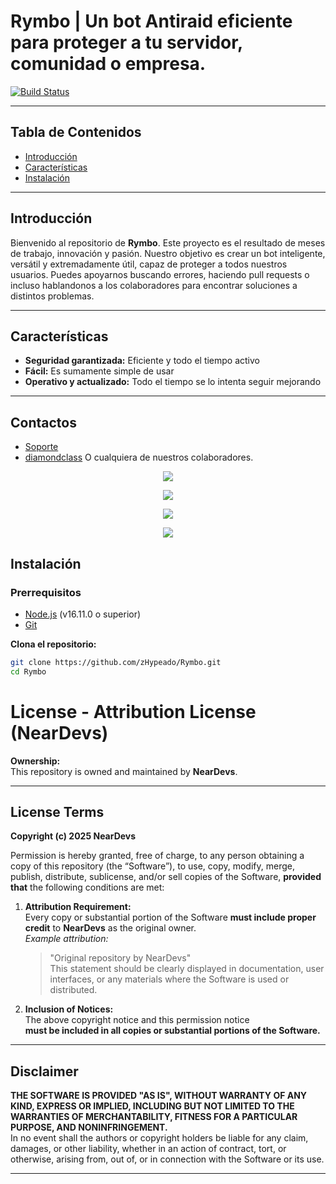 # Rymbo | Un bot Antiraid eficiente para proteger a tu servidor, comunidad o empresa.

[![Build Status](https://img.shields.io/badge/build-passing-brightgreen)](https://github.com/zHypeado/Rymbo)

---

## Tabla de Contenidos

- [Introducción](#introducción)
- [Características](#características)
- [Instalación](#instalación)

---

## Introducción

Bienvenido al repositorio de **Rymbo**. Este proyecto es el resultado de meses de trabajo, innovación y pasión. Nuestro objetivo es crear un bot inteligente, versátil y extremadamente útil, capaz de proteger a todos nuestros usuarios.
Puedes apoyarnos buscando errores, haciendo pull requests o incluso hablandonos a los colaboradores para encontrar soluciones a distintos problemas.

---

## Características

- **Seguridad garantizada:** Eficiente y todo el tiempo activo
- **Fácil:** Es sumamente simple de usar
- **Operativo y actualizado:** Todo el tiempo se lo intenta seguir mejorando

---

## Contactos
- [Soporte]([https://nodejs.org/](https://discord.gg/a7FqNnHk2m))
- [diamondclass](https://x.com/diamondclassdev)
O cualquiera de nuestros colaboradores.

<p align = "center"><img src = "https://github-widgetbox.vercel.app/api/profile?username=diamondclass&data=followers,repositories,stars,commits"></p>
<p align = "center"><img src = "https://github-widgetbox.vercel.app/api/profile?username=Not168ms&data=followers,repositories,stars,commits"></p>
<p align = "center"><img src = "https://github-widgetbox.vercel.app/api/profile?username=developer2025&data=followers,repositories,stars,commits"></p>
<p align = "center"><img src = "https://github-widgetbox.vercel.app/api/profile?username=TyoudmOriginal&data=followers,repositories,stars,commits"></p>

## Instalación

### Prerrequisitos

- [Node.js](https://nodejs.org/) (v16.11.0 o superior)
- [Git](https://git-scm.com/)

**Clona el repositorio:**

   ```bash
   git clone https://github.com/zHypeado/Rymbo.git
   cd Rymbo
   ```

# License - Attribution License (NearDevs)

**Ownership:**  
This repository is owned and maintained by **NearDevs**.

---

## License Terms

**Copyright (c) 2025 NearDevs**

Permission is hereby granted, free of charge, to any person obtaining a copy of this repository (the “Software”), to use, copy, modify, merge, publish, distribute, sublicense, and/or sell copies of the Software, **provided that** the following conditions are met:

1. **Attribution Requirement:**  
   Every copy or substantial portion of the Software **must include proper credit** to **NearDevs** as the original owner.  
   *Example attribution:*  
   > "Original repository by NearDevs"  
   This statement should be clearly displayed in documentation, user interfaces, or any materials where the Software is used or distributed.

2. **Inclusion of Notices:**  
   The above copyright notice and this permission notice  
   **must be included in all copies or substantial portions of the Software.**

---

## Disclaimer

**THE SOFTWARE IS PROVIDED "AS IS", WITHOUT WARRANTY OF ANY KIND, EXPRESS OR IMPLIED, INCLUDING BUT NOT LIMITED TO THE WARRANTIES OF MERCHANTABILITY, FITNESS FOR A PARTICULAR PURPOSE, AND NONINFRINGEMENT.**  
In no event shall the authors or copyright holders be liable for any claim, damages, or other liability, whether in an action of contract, tort, or otherwise, arising from, out of, or in connection with the Software or its use.

---
